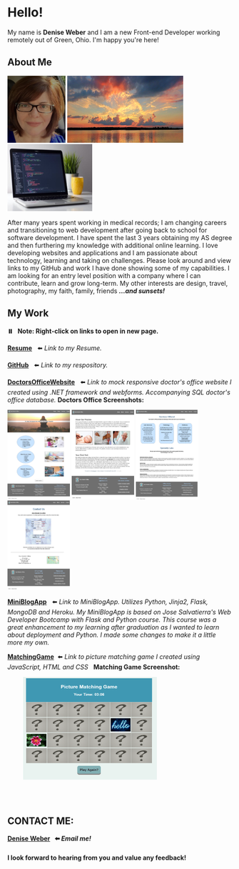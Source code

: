 # Hello! 

My name is **Denise Weber** and I am a new Front-end Developer working remotely out of Green, Ohio. I'm happy you're here! 

## About Me
<p float="center">
<img src="/images/me.png" width="130" height="150"> 
<img src="images/sunset.png" width="260" height="150" >
<img src="images/laptop.jpg" width="190" height="150">
</p>

After many years spent working in medical records; I am changing careers and transitioning to web development after going back to school for software development. I have spent the last 3 years obtaining my AS degree and then furthering my knowledge with additional online learning. I love developing websites and applications and I am passionate about technology, learning and taking on challenges. Please look around and view links to my GitHub and work I have done showing some of my capabilities. I am looking for an entry level position with a company where I can contribute, learn and grow long-term.  My other interests are design, travel, photography, my faith, family, friends **_...and sunsets!_**
<br>
## My Work
**:pause_button: &nbsp; Note: Right-click on links to open in new page.** 
<br>
 
**[Resume](/images/Resume.png)** &nbsp; :arrow_left: _Link to my Resume._

**[GitHub](http://github.com/dweber0001)**  &nbsp; :arrow_left: _Link to my respository._

**[DoctorsOfficeWebsite](http://yourdoctorsoffice2021.azurewebsites.net)** &nbsp; :arrow_left: _Link to mock responsive doctor's office website I created using .NET framework and webforms. Accompanying SQL doctor's office database._  **Doctors Office Screenshots:**

<p float="center">
  <img src="/images/home.png" width="140" height="200"> 
  <img src="/images/about.png" width="140" height="200"> 
  <img src="/images/services.png" width="140" height="200"> 
  <img src="/images/contact.png" width="140" height="200"> 
  </p>

**[MiniBlogApp](http://dweber-microblog-app.herokuapp.com)** &nbsp; :arrow_left: _Link to MiniBlogApp. Utilizes Python, Jinja2, Flask, MongoDB and Heroku. My MiniBlogApp is based on Jose Salvatierra's Web Developer Bootcamp with Flask and Python course. This course was a great enhancement to my learning after graduation as I wanted to learn about deployment and Python. I made some changes to make it a little more my own._

**[MatchingGame](https://dweber0001.github.io/matchGame)**&nbsp; :arrow_left: _Link to picture matching game I created using JavaScript, HTML and CSS_ &nbsp; **Matching Game Screenshot:**

<p float="center">
 &nbsp;&nbsp;&nbsp;&nbsp;&nbsp;&nbsp;&nbsp;&nbsp; <img src="/images/PictureMatchingGameJavaScript.PNG" width="300" height="230"> 
 </p>
 <br><br>

## CONTACT ME:  
**[Denise Weber](mailto:dweber0001@gmail.com?subject=[GitHub]%20Source%20Portfolio) &nbsp; :arrow_left: _Email me!_**  
#### I look forward to hearing from you and value any feedback! 
